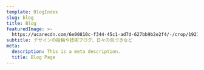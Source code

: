 ```yaml
---
template: BlogIndex
slug: blog
title: Blog
featuredImage: >-
  https://ucarecdn.com/6e00810c-f344-45c1-ad7d-627bb9b2e2f4/-/crop/1921x1624/0,0/-/preview/
subtitle: デザインの投稿や技術ブログ、日々の気づきなど
meta:
  description: This is a meta description.
  title: Blog Page
---
```


